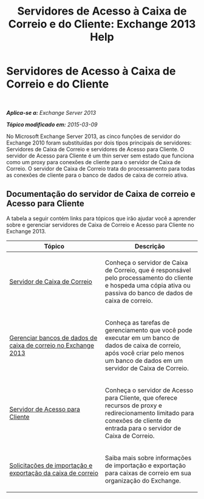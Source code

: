 ﻿---
title: 'Servidores de Acesso à Caixa de Correio e do Cliente: Exchange 2013 Help'
TOCTitle: Servidores de Acesso à Caixa de Correio e do Cliente
ms:assetid: 5bc54c8c-e445-494e-9047-9a1a5af7b7fa
ms:mtpsurl: https://technet.microsoft.com/pt-br/library/JJ150519(v=EXCHG.150)
ms:contentKeyID: 50485679
ms.date: 01/10/2018
mtps_version: v=EXCHG.150
ms.translationtype: HT
---

# Servidores de Acesso à Caixa de Correio e do Cliente

 

_**Aplica-se a:** Exchange Server 2013_

_**Tópico modificado em:** 2015-03-09_

No Microsoft Exchange Server 2013, as cinco funções de servidor do Exchange 2010 foram substituídas por dois tipos principais de servidores: Servidores de Caixa de Correio e servidores de Acesso para Cliente. O servidor de Acesso para Cliente é um thin server sem estado que funciona como um proxy para conexões de cliente para o servidor de Caixa de Correio. O servidor de Caixa de Correio trata do processamento para todas as conexões de cliente para o banco de dados de caixa de correio ativa.

## Documentação do servidor de Caixa de correio e Acesso para Cliente

A tabela a seguir contém links para tópicos que irão ajudar você a aprender sobre e gerenciar servidores de Caixa de Correio e Acesso para Cliente no Exchange 2013.


<table>
<colgroup>
<col style="width: 50%" />
<col style="width: 50%" />
</colgroup>
<thead>
<tr class="header">
<th>Tópico</th>
<th>Descrição</th>
</tr>
</thead>
<tbody>
<tr class="odd">
<td><p><a href="mailbox-server-exchange-2013-help.md">Servidor de Caixa de Correio</a></p></td>
<td><p>Conheça o servidor de Caixa de Correio, que é responsável pelo processamento do cliente e hospeda uma cópia ativa ou passiva do banco de dados de caixa de correio.</p></td>
</tr>
<tr class="even">
<td><p><a href="manage-mailbox-databases-in-exchange-2013-exchange-2013-help.md">Gerenciar bancos de dados de caixa de correio no Exchange 2013</a></p></td>
<td><p>Conheça as tarefas de gerenciamento que você pode executar em um banco de dados de caixa de correio, após você criar pelo menos um banco de dados em um servidor de Caixa de Correio.</p></td>
</tr>
<tr class="odd">
<td><p><a href="client-access-server-exchange-2013-help.md">Servidor de Acesso para Cliente</a></p></td>
<td><p>Conheça o servidor de Acesso para Cliente, que oferece recursos de proxy e redirecionamento limitado para conexões de cliente de entrada para o servidor de Caixa de Correio.</p></td>
</tr>
<tr class="even">
<td><p><a href="mailbox-import-and-export-requests-exchange-2013-help.md">Solicitações de importação e exportação da caixa de correio</a></p></td>
<td><p>Saiba mais sobre informações de importação e exportação para caixas de correio em sua organização do Exchange.</p></td>
</tr>
</tbody>
</table>

